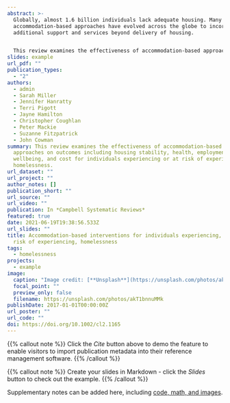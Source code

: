 ```yaml
---
abstract: >-
  Globally, almost 1.6 billion individuals lack adequate housing. Many
  accommodation-based approaches have evolved across the globe to incorporate
  additional support and services beyond delivery of housing.


  This review examines the effectiveness of accommodation-based approaches on outcomes including housing stability, health, employment, crime, wellbeing, and cost for individuals experiencing or at risk of experiencing homelessness.
slides: example
url_pdf: ""
publication_types:
  - "2"
authors:
  - admin
  - Sarah Miller
  - Jennifer Hanratty
  - Terri Pigott
  - Jayne Hamilton
  - Christopher Coughlan
  - Peter Mackie
  - Suzanne Fitzpatrick
  - John Cowman
summary: This review examines the effectiveness of accommodation-based
  approaches on outcomes including housing stability, health, employment, crime,
  wellbeing, and cost for individuals experiencing or at risk of experiencing
  homelessness.
url_dataset: ""
url_project: ""
author_notes: []
publication_short: ""
url_source: ""
url_video: ""
publication: In *Campbell Systematic Reviews*
featured: true
date: 2021-06-19T19:38:56.533Z
url_slides: ""
title: Accommodation-based interventions for individuals experiencing, or at
  risk of experiencing, homelessness
tags:
  - homelessness
projects:
  - example
image:
  caption: "Image credit: [**Unsplash**](https://unsplash.com/photos/akT1bnnuMMk)"
  focal_point: ""
  preview_only: false
  filename: https://unsplash.com/photos/akT1bnnuMMk
publishDate: 2017-01-01T00:00:00Z
url_poster: ""
url_code: ""
doi: https://doi.org/10.1002/cl2.1165
---
```


{{% callout note %}}
Click the *Cite* button above to demo the feature to enable visitors to import publication metadata into their reference management software.
{{% /callout %}}

{{% callout note %}}
Create your slides in Markdown - click the *Slides* button to check out the example.
{{% /callout %}}

Supplementary notes can be added here, including [code, math, and images](https://wowchemy.com/docs/writing-markdown-latex/).
